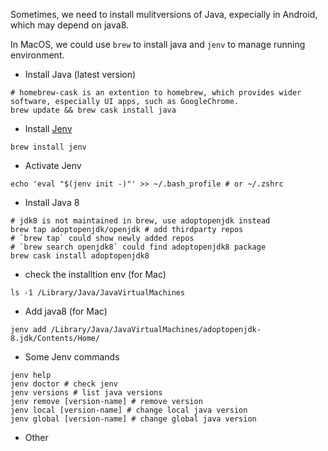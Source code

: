 Sometimes, we need to install mulitversions of Java, expecially in Android, which may depend on java8. 

In MacOS, we could use ```brew``` to install java and ```jenv``` to manage running environment.

* Install Java (latest version)

```shell
# homebrew-cask is an extention to homebrew, which provides wider software, especially UI apps, such as GoogleChrome.
brew update && brew cask install java 
```

* Install [Jenv](https://www.jenv.be/)

```shell
brew install jenv
```

* Activate Jenv
```shell
echo 'eval "$(jenv init -)"' >> ~/.bash_profile # or ~/.zshrc
```

* Install Java 8

```shell
# jdk8 is not maintained in brew, use adoptopenjdk instead
brew tap adoptopenjdk/openjdk # add thirdparty repos
# `brew tap` could show newly added repos
# `brew search openjdk8` could find adoptopenjdk8 package
brew cask install adoptopenjdk8
```

* check the installtion env (for Mac)

```shell
ls -1 /Library/Java/JavaVirtualMachines
```

* Add java8 (for Mac)

```shell
jenv add /Library/Java/JavaVirtualMachines/adoptopenjdk-8.jdk/Contents/Home/
```

* Some Jenv commands

```shell
jenv help
jenv doctor # check jenv
jenv versions # list java versions
jenv remove [version-name] # remove version
jenv local [version-name] # change local java version
jenv global [version-name] # change global java version
```

* Other
